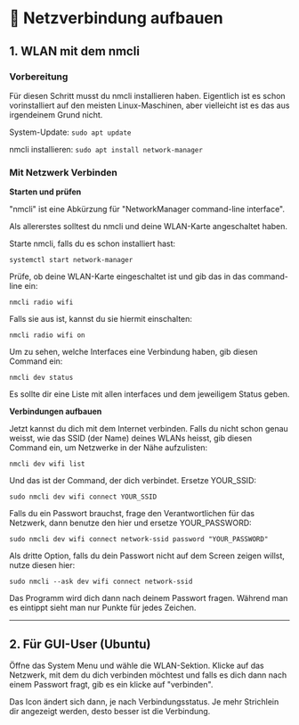 # 🏡 Netzverbindung aufbauen

## 1. **WLAN mit dem nmcli**

### **Vorbereitung**

Für diesen Schritt musst du nmcli installieren haben. Eigentlich ist es schon vorinstalliert auf den meisten Linux-Maschinen, aber vielleicht ist es das aus irgendeinem Grund nicht.

System-Update: `sudo apt update`

nmcli installieren: `sudo apt install network-manager`

### **Mit Netzwerk Verbinden**

**Starten und prüfen**

"nmcli" ist eine Abkürzung für "NetworkManager command-line interface".

Als allererstes solltest du nmcli und deine WLAN-Karte angeschaltet haben.

Starte nmcli, falls du es schon installiert hast:

`systemctl start network-manager`

Prüfe, ob deine WLAN-Karte eingeschaltet ist und gib das in das command-line ein:

`nmcli radio wifi`

Falls sie aus ist, kannst du sie hiermit einschalten:

`nmcli radio wifi on`

Um zu sehen, welche Interfaces eine Verbindung haben, gib diesen Command ein:

`nmcli dev status`

Es sollte dir eine Liste mit allen interfaces und dem jeweiligem Status geben.

**Verbindungen aufbauen**

Jetzt kannst du dich mit dem Internet verbinden. Falls du nicht schon genau weisst, wie das SSID (der Name) deines WLANs heisst, gib diesen Command ein, um Netzwerke in der Nähe aufzulisten:

`nmcli dev wifi list`

Und das ist der Command, der dich verbindet. Ersetze YOUR_SSID:

`sudo nmcli dev wifi connect YOUR_SSID`

Falls du ein Passwort brauchst, frage den Verantwortlichen für das Netzwerk, dann benutze den hier und ersetze YOUR_PASSWORD:

`sudo nmcli dev wifi connect network-ssid password "YOUR_PASSWORD"`

Als dritte Option, falls du dein Passwort nicht auf dem Screen zeigen willst, nutze diesen hier:

`sudo nmcli --ask dev wifi connect network-ssid`

Das Programm wird dich dann nach deinem Passwort fragen. Während man es eintippt sieht man nur Punkte für jedes Zeichen.

---

## 2. **Für GUI-User (Ubuntu)**

Öffne das System Menu und wähle die WLAN-Sektion. Klicke auf das Netzwerk, mit dem du dich verbinden möchtest und falls es dich dann nach einem Passwort fragt, gib es ein klicke auf "verbinden".

Das Icon ändert sich dann, je nach Verbindungsstatus. Je mehr Strichlein dir angezeigt werden, desto besser ist die Verbindung.
